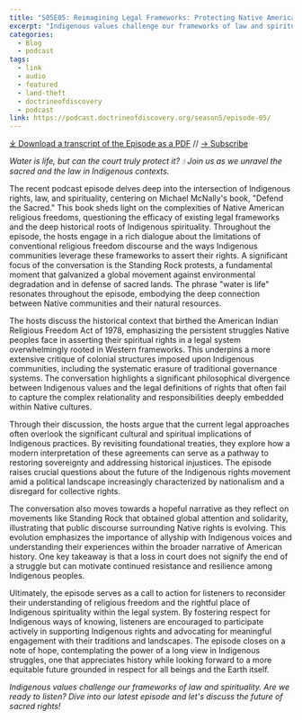 ```yaml
---
title: "S05E05: Reimagining Legal Frameworks: Protecting Native American Sacred Sites and Sovereignty with Michael McNally"
excerpt: "Indigenous values challenge our frameworks of law and spirituality. Are we ready to listen? Dive into our latest episode and let's discuss the future of sacred rights!"
categories:
  - Blog
  - podcast
tags:
  - link
  - audio
  - featured
  - land-theft
  - doctrineofdiscovery
  - podcast
link: https://podcast.doctrineofdiscovery.org/season5/episode-05/
---
```

<div id="buzzsprout-player-16442863"></div><script src="https://www.buzzsprout.com/1926214/episodes/16442863-s05e05-reimagining-legal-frameworks-protecting-native-american-sacred-sites-and-sovereignty.js?container_id=buzzsprout-player-16442863&player=small" type="text/javascript" charset="utf-8"></script>

[⤓ Download a transcript of the Episode as a PDF](https://podcast.doctrineofdiscovery.org/assets/pdfs/s05e05-reimagining-legal-frameworks-mcnally.pdf) // [→ Subscribe](/subscribe/)


*Water is life, but can the court truly protect it? 💧 Join us as we unravel the sacred and the law in Indigenous contexts.*

The recent podcast episode delves deep into the intersection of Indigenous rights, law, and spirituality, centering on Michael McNally's book, "Defend the Sacred." This book sheds light on the complexities of Native American religious freedoms, questioning the efficacy of existing legal frameworks and the deep historical roots of Indigenous spirituality. Throughout the episode, the hosts engage in a rich dialogue about the limitations of conventional religious freedom discourse and the ways Indigenous communities leverage these frameworks to assert their rights. A significant focus of the conversation is the Standing Rock protests, a fundamental moment that galvanized a global movement against environmental degradation and in defense of sacred lands. The phrase "water is life" resonates throughout the episode, embodying the deep connection between Native communities and their natural resources.

The hosts discuss the historical context that birthed the American Indian Religious Freedom Act of 1978, emphasizing the persistent struggles Native peoples face in asserting their spiritual rights in a legal system overwhelmingly rooted in Western frameworks. This underpins a more extensive critique of colonial structures imposed upon Indigenous communities, including the systematic erasure of traditional governance systems. The conversation highlights a significant philosophical divergence between Indigenous values and the legal definitions of rights that often fail to capture the complex relationality and responsibilities deeply embedded within Native cultures.

Through their discussion, the hosts argue that the current legal approaches often overlook the significant cultural and spiritual implications of Indigenous practices. By revisiting foundational treaties, they explore how a modern interpretation of these agreements can serve as a pathway to restoring sovereignty and addressing historical injustices. The episode raises crucial questions about the future of the Indigenous rights movement amid a political landscape increasingly characterized by nationalism and a disregard for collective rights.

The conversation also moves towards a hopeful narrative as they reflect on movements like Standing Rock that obtained global attention and solidarity, illustrating that public discourse surrounding Native rights is evolving. This evolution emphasizes the importance of allyship with Indigenous voices and understanding their experiences within the broader narrative of American history. One key takeaway is that a loss in court does not signify the end of a struggle but can motivate continued resistance and resilience among Indigenous peoples.

Ultimately, the episode serves as a call to action for listeners to reconsider their understanding of religious freedom and the rightful place of Indigenous spirituality within the legal system. By fostering respect for Indigenous ways of knowing, listeners are encouraged to participate actively in supporting Indigenous rights and advocating for meaningful engagement with their traditions and landscapes. The episode closes on a note of hope, contemplating the power of a long view in Indigenous struggles, one that appreciates history while looking forward to a more equitable future grounded in respect for all beings and the Earth itself.


*Indigenous values challenge our frameworks of law and spirituality. Are we ready to listen? Dive into our latest episode and let's discuss the future of sacred rights!*